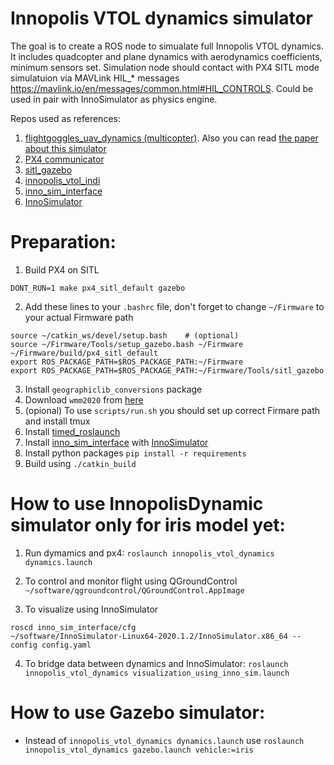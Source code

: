 # Innopolis VTOL dynamics simulator

The goal is to create a ROS node to simualate full Innopolis VTOL dynamics. It includes quadcopter and plane dynamics with aerodynamics coefficients, minimum sensors set. Simulation node should contact with PX4 SITL mode simulatuion via MAVLink HIL_* messages https://mavlink.io/en/messages/common.html#HIL_CONTROLS. Could be used in pair with InnoSimulator as physics engine.

Repos used as references:

1. [flightgoggles_uav_dynamics (multicopter)](https://github.com/mit-fast/FlightGoggles/blob/master/flightgoggles_uav_dynamics/). Also you can read [the paper about this simulator](https://arxiv.org/pdf/1905.11377.pdf)
2. [PX4 communicator](https://github.com/ThunderFly-aerospace/PX4-FlightGear-Bridge)
3. [sitl_gazebo](https://github.com/PX4/sitl_gazebo)
4. [innopolis_vtol_indi](https://github.com/InnopolisAero/innopolis_vtol_indi)
5. [inno_sim_interface](https://github.com/InnopolisAero/inno_sim_interface)
6. [InnoSimulator](https://github.com/inno-robolab/InnoSimulator)

# Preparation:

1. Build PX4 on SITL

```
DONT_RUN=1 make px4_sitl_default gazebo
```

2. Add these lines to your `.bashrc` file, don't forget to change `~/Firmware` to your actual Firmware path

```
source ~/catkin_ws/devel/setup.bash    # (optional)
source ~/Firmware/Tools/setup_gazebo.bash ~/Firmware ~/Firmware/build/px4_sitl_default
export ROS_PACKAGE_PATH=$ROS_PACKAGE_PATH:~/Firmware
export ROS_PACKAGE_PATH=$ROS_PACKAGE_PATH:~/Firmware/Tools/sitl_gazebo
```

3. Install `geographiclib_conversions` package
4. Download `wmm2020` from [here](https://geographiclib.sourceforge.io/html/magnetic.html)
5. (opional) To use `scripts/run.sh` you should set up correct Firmare path and install tmux
6. Install [timed_roslaunch](https://github.com/MoriKen254/timed_roslaunch.git)
7. Install [inno_sim_interface](https://github.com/InnopolisAero/inno_sim_interface) with [InnoSimulator](https://github.com/inno-robolab/InnoSimulator)
8. Install python packages
`pip install -r requirements`
9.  Build using `./catkin_build`

# How to use InnopolisDynamic simulator only for iris model yet:

1. Run dymamics and px4:
```roslaunch innopolis_vtol_dynamics dynamics.launch```

2. To control and monitor flight using QGroundControl
```~/software/qgroundcontrol/QGroundControl.AppImage```

3. To visualize using InnoSimulator
```
roscd inno_sim_interface/cfg
~/software/InnoSimulator-Linux64-2020.1.2/InnoSimulator.x86_64 --config config.yaml
```

4. To bridge data between dynamics and InnoSimulator:
```roslaunch innopolis_vtol_dynamics visualization_using_inno_sim.launch```

# How to use Gazebo simulator:

- Instead of `innopolis_vtol_dynamics dynamics.launch` use `roslaunch innopolis_vtol_dynamics gazebo.launch vehicle:=iris`